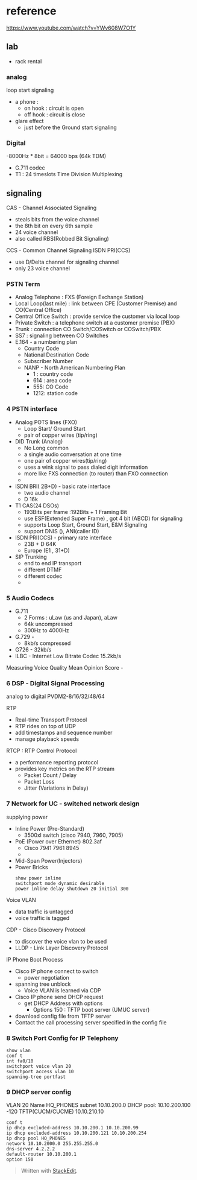 
# reference

https://www.youtube.com/watch?v=YWv608W7O1Y

## lab

- rack rental 

### analog
loop start signaling
- a phone :
	- on hook : circuit is open
	- off hook : circuit is close
- glare effect 
	- just before the 
Ground start signaling
### Digital
 -8000Hz * 8bit = 64000 bps (64k TDM)
- G.711 codec
- T1  : 24 timeslots
Time Division Multiplexing
## signaling
CAS - Channel Associated Signaling
- steals bits from the voice channel
- the 8th bit on every 6th sample
- 24 voice channel
- also called RBS(Robbed Bit Signaling)

CCS - Common Channel Signaling
ISDN PRI(CCS) 
- use D/Delta channel for signaling channel
- only 23 voice channel
### PSTN Term
- Analog Telephone : FXS (Foreign Exchange Station)
- Local Loop(last mile) : link between CPE (Customer Premise) and CO(Central Office)
- Central Office Switch : provide service the customer via local loop
- Private Switch : a telephone switch at a customer premise (PBX)
- Trunk : connection CO Switch/COSwitch or COSwitch/PBX
- SS7 : signaling between CO Switches 
- E.164 - a numbering plan
	- Country Code
	- National Destination Code
	- Subscriber Number
	- NANP - North American Numbering Plan
		- 1 : country code
		- 614 : area code
		- 555: CO Code
		- 1212: station code

### 4 PSTN interface

- Analog POTS lines (FXO)
	- Loop Start/ Ground Start
	- pair of copper wires (tip/ring)
- DID Trunk (Analog)
	- No Long common
	- a single audio conversation at one time
	- one pair of copper wires(tip/ring)
	- uses a wink signal to pass dialed digit information
	- more like FXS connection (to router) than FXO connection
	- 
- ISDN BRI( 2B+D) - basic rate interface
	- two audio channel
	- D 16k
- T1 CAS(24 DSOs)
	- 193Bits per frame :192Bits + 1 Framing Bit
	- use ESF(Extended Super Frame) , got 4 bit (ABCD) for signaling
	- supports Loop Start, Ground Start, E&M Signaling
	- support DNIS (), ANI(caller ID)
- ISDN PRI(CCS) - primary rate interface
	- 23B + D 64K
	- Europe (E1 , 31+D)
- SIP Trunking
	- end to end IP transport
	- different DTMF
	- different codec
	- 
### 5 Audio Codecs
- G.711 
	- 2 Forms : uLaw (us and Japan), aLaw
	- 64k uncompressed
	- 300Hz to 4000Hz
- G.729 - 
	- 8kb/s compressed
- G726 - 32kb/s
- ILBC - Internet Low Bitrate Codec 15.2kb/s

Measuring Voice Quality
Mean Opinion Score - 

### 6 DSP - Digital Signal Processing
analog to digital 
PVDM2-8/16/32/48/64

RTP  
- Real-time Transport Protocol
- RTP rides on top of UDP
- add timestamps and sequence number 
- manage playback speeds

RTCP : RTP Control Protocol
- a performance reporting protocol
- provides key metrics on the RTP stream
	- Packet Count / Delay
	- Packet Loss
	- Jitter (Variations in Delay)

### 7 Network for UC - switched network design
supplying power 
- Inline Power (Pre-Standard)
	- 3500xl switch (cisco 7940, 7960, 7905)
- PoE (Power over Ethernet) 802.3af
	- Cisco 7941 7961 8945
	- 
- Mid-Span Power(Injectors)
- Power Bricks
	```
	show power inline
	switchport mode dynamic desirable
	power inline delay shutdown 20 initial 300
	```
Voice VLAN
- data traffic is untagged
- voice traffic is tagged

CDP - Cisco Discovery Protocol
- to discover the voice vlan to be used
- LLDP - Link Layer Discovery Protocol

IP Phone Boot Process
- Cisco IP phone connect to switch
	- power negotiation 
- spanning tree unblock
	- Voice VLAN is learned via CDP
- Cisco IP phone send DHCP request
	- get DHCP Address with options
		- Options 150 : TFTP boot server (UMUC server)
- download config file from TFTP server
- Contact the call processing server specified in the config file

### 8 Switch Port Config for IP Telephony

```
show vlan
conf t
int fa0/10
switchport voice vlan 20
switchport access vlan 10
spanning-tree portfast

```
### 9 DHCP server config

VLAN 20
Name HQ_PHONES
subnet 10.10.200.0
DHCP pool: 10.10.200.100 -120
TFTP(CUCM/CUCME)  10.10.210.10

```
conf t
ip dhcp excluded-address 10.10.200.1 10.10.200.99
ip dhcp excluded-address 10.10.200.121 10.10.200.254
ip dhcp pool HQ_PHONES
network 10.10.2000.0 255.255.255.0
dns-server 4.2.2.2
default-router 10.10.200.1
option 150 

```



> Written with [StackEdit](https://stackedit.io/).

<!--stackedit_data:
eyJoaXN0b3J5IjpbLTgxNzM5NTQ3MywxODA5MDU2OTMyLC0xMD
I5MTgxMTI5LC0xOTQ1MjIwNTE4LC02NjA0MTU2NiwxODg1OTE5
NjI3LDE0NjI0ODkyODgsMTY4OTIyODU4XX0=
-->